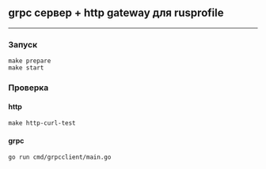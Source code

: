 ## grpc сервер + http gateway для rusprofile
___
### Запуск

```bigquery
make prepare
make start
```

### Проверка
#### http
```bigquery
make http-curl-test
```
#### grpc
```bigquery
go run cmd/grpcclient/main.go
```
